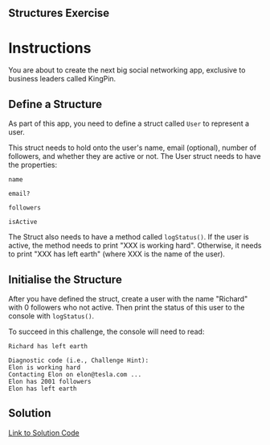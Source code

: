 ## Structures Exercise

# Instructions

You are about to create the next big social networking app, exclusive to business leaders called KingPin.

## Define a Structure

As part of this app, you need to define a struct called `User` to represent a user.

This struct needs to hold onto the user's name, email (optional), number of followers, and whether they are active or not. The User struct needs to have the properties:

`name`

`email?`

`followers`

`isActive`

The Struct also needs to have a method called `logStatus()`. If the user is active, the method needs to print "XXX is working hard". Otherwise, it needs to print "XXX has left earth" (where XXX is the name of the user).

## Initialise the Structure

After you have defined the struct, create a user with the name "Richard" with 0 followers who not active. Then print the status of this user to the console with `logStatus()`.

To succeed in this challenge, the console will need to read:
```
Richard has left earth

Diagnostic code (i.e., Challenge Hint):
Elon is working hard
Contacting Elon on elon@tesla.com ...
Elon has 2001 followers
Elon has left earth
```

## Solution

[Link to Solution Code](https://gist.github.com/TheMuellenator/569463645ec81ea49f85ebf6d6dd99fe)

